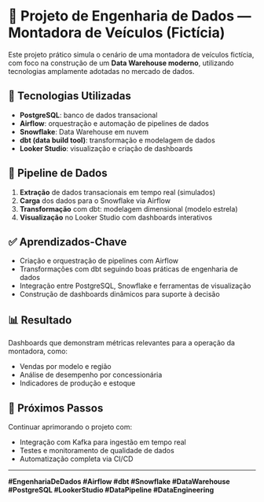 # 🚗 Projeto de Engenharia de Dados — Montadora de Veículos (Fictícia)

Este projeto prático simula o cenário de uma montadora de veículos fictícia, com foco na construção de um **Data Warehouse moderno**, utilizando tecnologias amplamente adotadas no mercado de dados.

## 🔧 Tecnologias Utilizadas

- **PostgreSQL**: banco de dados transacional
- **Airflow**: orquestração e automação de pipelines de dados
- **Snowflake**: Data Warehouse em nuvem
- **dbt (data build tool)**: transformação e modelagem de dados
- **Looker Studio**: visualização e criação de dashboards

## 🔄 Pipeline de Dados

1. **Extração** de dados transacionais em tempo real (simulados)
2. **Carga** dos dados para o Snowflake via Airflow
3. **Transformação** com dbt: modelagem dimensional (modelo estrela)
4. **Visualização** no Looker Studio com dashboards interativos

## ✅ Aprendizados-Chave

- Criação e orquestração de pipelines com Airflow
- Transformações com dbt seguindo boas práticas de engenharia de dados
- Integração entre PostgreSQL, Snowflake e ferramentas de visualização
- Construção de dashboards dinâmicos para suporte à decisão

## 📊 Resultado

Dashboards que demonstram métricas relevantes para a operação da montadora, como:
- Vendas por modelo e região
- Análise de desempenho por concessionária
- Indicadores de produção e estoque

## 🚀 Próximos Passos

Continuar aprimorando o projeto com:
- Integração com Kafka para ingestão em tempo real
- Testes e monitoramento de qualidade de dados
- Automatização completa via CI/CD

---

**#EngenhariaDeDados #Airflow #dbt #Snowflake #DataWarehouse #PostgreSQL #LookerStudio #DataPipeline #DataEngineering**
